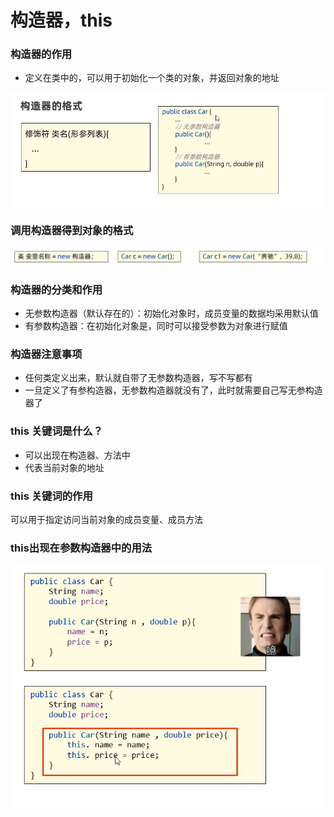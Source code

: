 # 构造器，this

### 构造器的作用

* 定义在类中的，可以用于初始化一个类的对象，并返回对象的地址

![](<../.gitbook/assets/image (1) (2).png>)

### 调用构造器得到对象的格式



![](<../.gitbook/assets/image (2) (4) (1).png>)

### 构造器的分类和作用

* 无参数构造器（默认存在的）：初始化对象时，成员变量的数据均采用默认值
* 有参数构造器：在初始化对象是，同时可以接受参数为对象进行赋值

### 构造器注意事项

* 任何类定义出来，默认就自带了无参数构造器，写不写都有
* 一旦定义了有参构造器，无参数构造器就没有了，此时就需要自己写无参构造器了

### this 关键词是什么？

* 可以出现在构造器、方法中
* 代表当前对象的地址

### this 关键词的作用

可以用于指定访问当前对象的成员变量、成员方法

### this出现在参数构造器中的用法



![](<../.gitbook/assets/image (5).png>)

